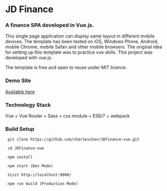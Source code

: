 # JD Finance

### A finance SPA developed in Vue.js.

This single page application can display same layout in different mobile devices. The template has been tested on iOS, Windows Phone, Android, mobile Chrome, mobile Safari and other mobile browsers. The original idea for setting up this template was to practice vue skills. This project was developed with vue.js.

The template is free and open to reuse under MIT licence.

### Demo Site

[Available here](http://finance.rubychen.me/)

### Technology Stack

Vue + Vue Router + Sass + css module + ES6/7 + webpack

### Build Setup

```
 git clone https://github.com/char1eschen/JDFinance-vue.git

 cd JDFinance-vue

 npm install
 
 npm start (Dev Mode)

 Visit http://localhost:9000/

 npm run build (Production Mode)
```
